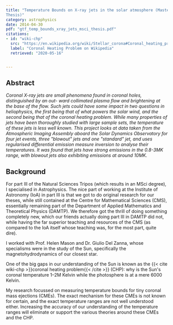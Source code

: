 ```yaml
---
title: "Temperature Bounds on X-ray jets in the solar atmosphere (Master's
Thesis)"
category: astrophysics
date: 2014-04-30
pdf: "gtf_temp_bounds_xray_jets_msci_thesis.pdf"
citations:
- id: "wiki-chp"
  src: "https://en.wikipedia.org/wiki/Stellar_corona#Coronal_heating_problem"
  label: "Coronal Heating Problem on Wikipedia"
  retrieved: "2020-05-16"


---
```


## Abstract

_Coronal X-ray jets are small phenomena found in coronal holes,
distinguished by an out- ward collimated plasma flow and brightening at
the base of the flow. Such jets could have some impact in two questions
in heliophysics, the first being that of what powers the solar wind,
and the second being that of the coronal heating problem. While many
properties of jets have been thoroughly studied with large sample sets,
the temperature of these jets is less well known. This project looks
at data taken from the Atmospheric Imaging Assembly aboard the Solar
Dynamics Observatory for four jet events, three &quot;blowout&quot; jets
and one &quot;standard&quot; jet, and uses regularised differential
emission measure inversion to analyse their temperatures. It was found
that jets have strong emissions in the 0.8-3MK range, with blowout jets
also exhibiting emissions at around 10MK._

## Background

For part III of the Natural Sciences Tripos (which results in an MSci
degree), I specialised in Astrophysics. The nice part of working at
the Institute of Astronomy (IoA) in part III is that we got to do
original research for our theses, while still contained at the Centre
for Mathematical Sciences (CMS), essentially remaining part of the
Department of Applied Mathematics and Theoretical Physics (DAMTP). We
therefore got the thrill of doing something completely new, which our
friends actually doing part III in DAMTP did not, while having the far
superior teaching and resources of the CMS (as compared to the IoA
itself whose teaching was, for the most part, quite dire).

I worked with Prof. Helen Mason and Dr. Giulio Del Zanna, whose
specialisms were in the study of the Sun, specifically the
magnetohydrodynamics of our closest star.

One of the big gaps in our understanding of the Sun is known as the {{<
cite wiki-chp >}}coronal heating problem{{< /cite >}} (CHP): why is the
Sun's coronal temperature 1&ndash;2M Kelvin while the photosphere is at
a mere 6000 Kelvin.

My research focussed on measuring temperature bounds for tiny coronal
mass ejections (CMEs). The exact mechanism for these CMEs is not known
for certain, and the exact temperature ranges are not well understood
either. Increasing the accuracy of our understanding of the temperature
ranges will eliminate or support the various theories around these CMEs
and the CHP.
